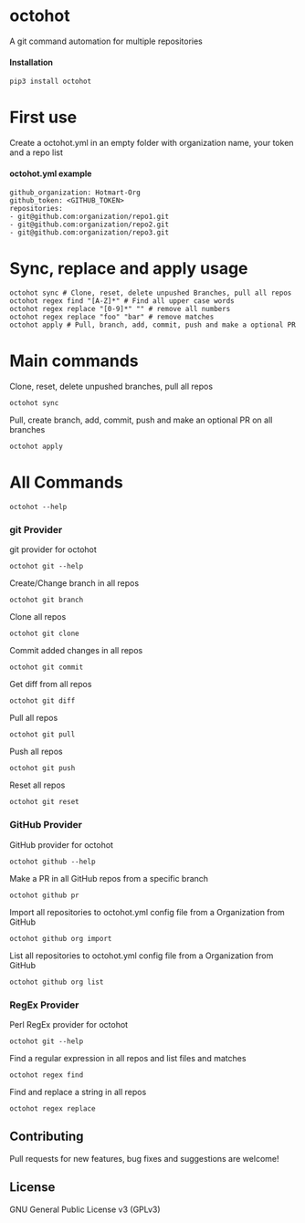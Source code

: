 # octohot

A git command automation for multiple repositories

#### Installation

    pip3 install octohot

# First use

Create a octohot.yml in an empty folder with organization name, your token and a
repo list 
#### octohot.yml example  
    github_organization: Hotmart-Org
    github_token: <GITHUB_TOKEN>
    repositories:
    - git@github.com:organization/repo1.git
    - git@github.com:organization/repo2.git
    - git@github.com:organization/repo3.git

# Sync, replace and apply usage

    octohot sync # Clone, reset, delete unpushed Branches, pull all repos
    octohot regex find "[A-Z]*" # Find all upper case words
    octohot regex replace "[0-9]*" "" # remove all numbers
    octohot regex replace "foo" "bar" # remove matches  
    octohot apply # Pull, branch, add, commit, push and make a optional PR
   
# Main commands

Clone, reset, delete unpushed branches, pull all repos

    octohot sync
    
Pull, create branch, add, commit, push and make an optional PR on all branches

    octohot apply

# All Commands
    
    octohot --help

### git Provider

git provider for octohot

    octohot git --help
        
Create/Change branch in all repos

    octohot git branch

Clone all repos

    octohot git clone
    
Commit added changes in all repos

    octohot git commit
    
Get diff from all repos

    octohot git diff

Pull all repos

    octohot git pull
    
Push all repos    
    
    octohot git push
    
Reset all repos

    octohot git reset
     
### GitHub Provider

GitHub provider for octohot

    octohot github --help

Make a PR in all GitHub repos from a specific branch

    octohot github pr
    
Import all repositories to octohot.yml config file from a Organization from 
GitHub

    octohot github org import
    
List all repositories to octohot.yml config file from a Organization from 
GitHub

    octohot github org list
    
### RegEx Provider

Perl RegEx provider for octohot
    
    octohot git --help

Find a regular expression in all repos and list files and matches

    octohot regex find
     
Find and replace a string in all repos

    octohot regex replace 

## Contributing

Pull requests for new features, bug fixes and suggestions are welcome!

## License

GNU General Public License v3 (GPLv3)

